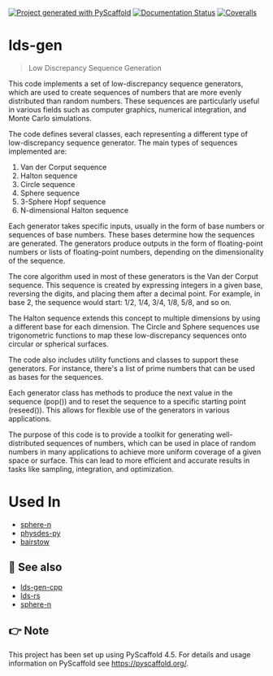 <!-- These are examples of badges you might want to add to your README:
     please update the URLs accordingly

[![Built Status](https://api.cirrus-ci.com/github/<USER>/lds-gen.svg?branch=main)](https://cirrus-ci.com/github/<USER>/lds-gen)
[![ReadTheDocs](https://readthedocs.org/projects/lds-gen/badge/?version=latest)](https://lds-gen.readthedocs.io/en/stable/)
[![Coveralls](https://img.shields.io/coveralls/github/<USER>/lds-gen/main.svg)](https://coveralls.io/r/<USER>/lds-gen)
[![PyPI-Server](https://img.shields.io/pypi/v/lds-gen.svg)](https://pypi.org/project/lds-gen/)
[![Conda-Forge](https://img.shields.io/conda/vn/conda-forge/lds-gen.svg)](https://anaconda.org/conda-forge/lds-gen)
[![Monthly Downloads](https://pepy.tech/badge/lds-gen/month)](https://pepy.tech/project/lds-gen)
[![Twitter](https://img.shields.io/twitter/url/http/shields.io.svg?style=social&label=Twitter)](https://twitter.com/lds-gen)
-->

[![Project generated with PyScaffold](https://img.shields.io/badge/-PyScaffold-005CA0?logo=pyscaffold)](https://pyscaffold.org/)
[![Documentation Status](https://readthedocs.org/projects/lds-gen/badge/?version=latest)](https://lds-gen.readthedocs.io/en/latest/?badge=latest)
[![Coveralls](https://img.shields.io/coveralls/github/luk036/lds-gen/main.svg)](https://coveralls.io/r/luk036/lds-gen)

# lds-gen

> Low Discrepancy Sequence Generation

This code implements a set of low-discrepancy sequence generators, which are used to create sequences of numbers that are more evenly distributed than random numbers. These sequences are particularly useful in various fields such as computer graphics, numerical integration, and Monte Carlo simulations.

The code defines several classes, each representing a different type of low-discrepancy sequence generator. The main types of sequences implemented are:

1. Van der Corput sequence
2. Halton sequence
3. Circle sequence
4. Sphere sequence
5. 3-Sphere Hopf sequence
6. N-dimensional Halton sequence

Each generator takes specific inputs, usually in the form of base numbers or sequences of base numbers. These bases determine how the sequences are generated. The generators produce outputs in the form of floating-point numbers or lists of floating-point numbers, depending on the dimensionality of the sequence.

The core algorithm used in most of these generators is the Van der Corput sequence. This sequence is created by expressing integers in a given base, reversing the digits, and placing them after a decimal point. For example, in base 2, the sequence would start: 1/2, 1/4, 3/4, 1/8, 5/8, and so on.

The Halton sequence extends this concept to multiple dimensions by using a different base for each dimension. The Circle and Sphere sequences use trigonometric functions to map these low-discrepancy sequences onto circular or spherical surfaces.

The code also includes utility functions and classes to support these generators. For instance, there's a list of prime numbers that can be used as bases for the sequences.

Each generator class has methods to produce the next value in the sequence (pop()) and to reset the sequence to a specific starting point (reseed()). This allows for flexible use of the generators in various applications.

The purpose of this code is to provide a toolkit for generating well-distributed sequences of numbers, which can be used in place of random numbers in many applications to achieve more uniform coverage of a given space or surface. This can lead to more efficient and accurate results in tasks like sampling, integration, and optimization.

# Used In

- [sphere-n](https://github.com/luk036/sphere-n)
- [physdes-py](https://luk036.github.io/physdes-py)
- [bairstow](https://luk036.github.io/bairstow)

## 👀 See also

- [lds-gen-cpp](https://github.com/luk036/lds-gen-cpp)
- [lds-rs](https://github.com/luk036/lds-rs)
- [sphere-n](https://github.com/luk036/sphere-n)

<!-- pyscaffold-notes -->

## 👉 Note

This project has been set up using PyScaffold 4.5. For details and usage
information on PyScaffold see https://pyscaffold.org/.

